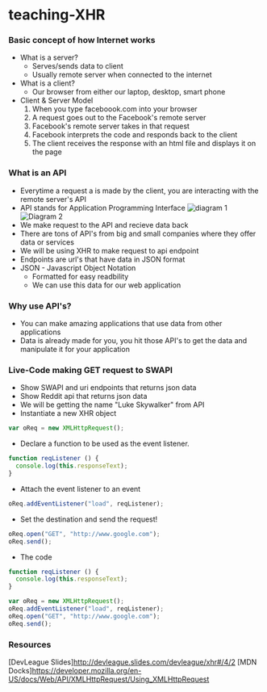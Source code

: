 # teaching-XHR

### Basic concept of how Internet works
- What is a server?
  - Serves/sends data to client 
  - Usually remote server when connected to the internet
- What is a client?
  - Our browser from either our laptop, desktop, smart phone
- Client & Server Model
  1. When you type faceboook.com into your browser
  2. A request goes out to the Facebook's remote server
  3. Facebook's remote server takes in that request
  4. Facebook interprets the code and responds back to the client
  5. The client receives the response with an html file and displays it on the page

### What is an API
- Everytime a request a is made by the client, you are interacting with the remote server's API
- API stands for Application Programming Interface
![diagram 1](http://sahilsk.github.io/images/api-client.png)
![Diagram 2](http://diy-visualpedia.s3.amazonaws.com/API-diagram-02.png)
- We make request to the API and recieve data back
- There are tons of API's from big and small companies where they offer data or services
- We will be using XHR to make request to api endpoint
- Endpoints are url's that have data in JSON format
- JSON - Javascript Object Notation 
  - Formatted for easy readbility
  - We can use this data for our web application

### Why use API's?
- You can make amazing applications that use data from other applications 
- Data is already made for you, you hit those API's to get the data and manipulate it for your application 

### Live-Code making GET request to SWAPI 
- Show SWAPI and uri endpoints that returns json data
- Show Reddit api that returns json data
- We will be getting the name "Luke Skywalker" from API
- Instantiate a new XHR object
```js 
var oReq = new XMLHttpRequest();
```
- Declare a function to be used as the event listener.
```js
function reqListener () {
  console.log(this.responseText);
}
```
- Attach the event listener to an event
``` js
oReq.addEventListener("load", reqListener);
```
- Set the destination and send the request!
``` js
oReq.open("GET", "http://www.google.com");
oReq.send();
```
- The code 
```js 
function reqListener () {
  console.log(this.responseText);
}

var oReq = new XMLHttpRequest();
oReq.addEventListener("load", reqListener);
oReq.open("GET", "http://www.google.com");
oReq.send();
```

### Resources
[DevLeague Slides]http://devleague.slides.com/devleague/xhr#/4/2
[MDN Docks]https://developer.mozilla.org/en-US/docs/Web/API/XMLHttpRequest/Using_XMLHttpRequest


